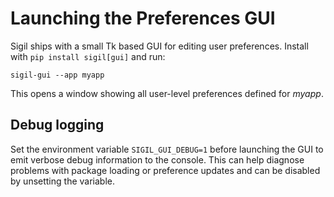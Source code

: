 # Launching the Preferences GUI

Sigil ships with a small Tk based GUI for editing user preferences. Install with
`pip install sigil[gui]` and run:

```
sigil-gui --app myapp
```

This opens a window showing all user-level preferences defined for *myapp*.

## Debug logging

Set the environment variable `SIGIL_GUI_DEBUG=1` before launching the GUI to
emit verbose debug information to the console.  This can help diagnose problems
with package loading or preference updates and can be disabled by unsetting the
variable.
